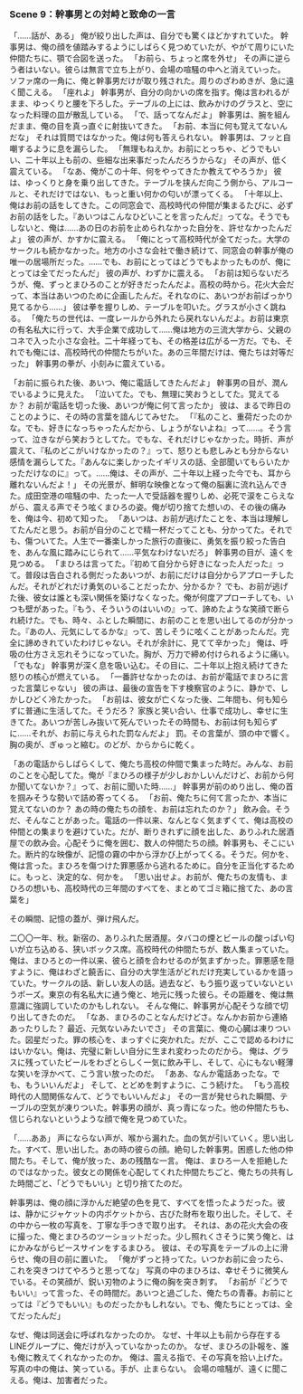 ### Scene 9：幹事男との対峙と致命の一言

「……話が、ある」
俺が絞り出した声は、自分でも驚くほどかすれていた。
幹事男は、俺の顔を値踏みするようにしばらく見つめていたが、やがて周りにいた仲間たちに、顎で合図を送った。
「お前ら、ちょっと席を外せ」
その声に逆らう者はいない。彼らは無言で立ち上がり、会場の喧騒の中へと消えていった。
ソファ席の一角に、俺と幹事男だけが取り残された。周りのざわめきが、急に遠く聞こえる。
「座れよ」
幹事男が、自分の向かいの席を指す。俺は言われるがまま、ゆっくりと腰を下ろした。テーブルの上には、飲みかけのグラスと、空になった料理の皿が散乱している。
「で、話ってなんだよ」
幹事男は、腕を組んだまま、俺の目を真っ直ぐに射抜いてきた。
「お前、本当に何も覚えてないんだな」
それは質問ではなかった。俺は何も答えられない。
幹事男は、フッと自嘲するように息を漏らした。
「無理もねえか。お前にとっちゃ、どうでもいい、二十年以上も前の、些細な出来事だったんだろうからな」
その声が、低く震えている。
「なあ、俺がこの十年、何をやってきたか教えてやろうか」
彼は、ゆっくりと身を乗り出してきた。テーブルを挟んだ向こう側から、アルコールと、それだけではない、もっと重い何かの匂いが漂ってくる。
「十年以上、俺はお前の話をしてきた。この同窓会で、高校時代の仲間が集まるたびに、必ずお前の話をした。『あいつはこんなひどいことを言ったんだ』ってな。そうでもしないと、俺は……あの日のお前を止められなかった自分を、許せなかったんだよ」
彼の声が、かすかに震える。
「俺にとって高校時代が全てだった。大学のサークルも続かなかった。地方の小さな会社で働き続けて、同窓会の幹事が俺の唯一の居場所だった。……でも、お前にとってはどうでもよかったものが、俺にとっては全てだったんだ」
彼の声が、わずかに震える。
「お前は知らないだろうが、俺、ずっとまひろのことが好きだったんだよ。高校の時から。花火大会だって、本当はあいつのために企画したんだ。それなのに、あいつがお前ばっかり見てるから……」
彼は拳を握りしめ、テーブルを叩いた。グラスが小さく跳ねる。
「俺たちの世代は、一度レールから外れたら戻れないんだよ。お前は東京の有名私大に行って、大手企業で成功して……俺は地方の三流大学から、父親のコネで入った小さな会社。二十年経っても、その格差は広がる一方だ。でも、それでも俺には、高校時代の仲間たちがいた。あの三年間だけは、俺たちは対等だった」
幹事男の拳が、小刻みに震えている。

「お前に振られた後、あいつ、俺に電話してきたんだよ」
幹事男の目が、潤んでいるように見えた。
「泣いてた。でも、無理に笑おうとしてた。覚えてるか？ お前が電話を切った後、あいつが俺に何て言ったか」
彼は、まるで昨日のことのように、その時の言葉を諳んじてみせた。
「『私のこと、重荷だったのかな。でも、好きになっちゃったんだから、しょうがないよね』って……。そう言って、泣きながら笑おうとしてた。でもな、それだけじゃなかった。時折、声が震えて、『私のどこがいけなかったの？』って、怒りとも悲しみとも分からない感情を漏らしてた。『あんなに楽しかったイギリスの話、全部聞いてもらいたかっただけなのに』って。……俺は、その声が、二十年以上経った今でも、耳から離れないんだよ！」
その光景が、鮮明な映像となって俺の脳裏に流れ込んできた。成田空港の喧騒の中、たった一人で受話器を握りしめ、必死で涙をこらえながら、震える声でそう呟くまひろの姿。俺が切り捨てた想いの、その後の痛みを、俺は今、初めて知った。
「あいつは、お前が逃げたことを、本当は理解してたんだと思う。お前が自分のことで精一杯だってことも、分かってた。それでも、傷ついてた。人生で一番楽しかった旅行の直後に、勇気を振り絞った告白を、あんな風に踏みにじられて……平気なわけないだろ」
幹事男の目が、遠くを見つめる。
「まひろは言ってた。『初めて自分から好きになった人だった』って。普段は告白される側だったあいつが、お前にだけは自分からアプローチしたんだ。それがどれだけ勇気のいることだったか、分かるか？ でも、お前が逃げた後、彼女は誰とも深い関係を築けなくなった。俺が何度アプローチしても、いつも壁があった。『もう、そういうのはいいの』って、諦めたような笑顔で断られ続けた。でも、時々、ふとした瞬間に、お前のことを思い出してるのが分かった。『あの人、元気にしてるかな』って、苦しそうに呟くことがあったんだ。完全に諦めきれていたわけじゃない。それが余計に、見てて辛かった」
俺は、呼吸の仕方さえ忘れそうになっていた。胸が、万力で締め付けられるように痛い。
「でもな」
幹事男が深く息を吸い込む。その目に、二十年以上抱え続けてきた怒りの核心が燃えている。
「一番許せなかったのは、お前が電話でまひろに言った言葉じゃない」
彼の声は、最後の宣告を下す検察官のように、静かで、しかしひどく冷たかった。
「お前は、彼女が亡くなった後、二年間も、何も知らずに普通に生活してた。そうだろ？ 家族と笑い合い、仕事で成功し、幸せに生きてた。あいつが苦しみ抜いて死んでいったその時間も、お前は何も知らずに……それが、お前に与えられた罰なんだよ」
罰。その言葉が、頭の中で響く。胸の奥が、ぎゅっと縮む。のどが、からからに乾く。

「あの電話からしばらくして、俺たち高校の仲間で集まった時だ。みんな、お前のことを心配してた。俺が『まひろの様子が少しおかしいんだけど、お前から何か聞いてないか？』って、お前に聞いた時……」
幹事男が前のめり出し、俺の首を掴みそうな勢いで詰め寄ってくる。
「お前、俺たちに何て言ったか、本当に覚えてないのか？ あの時の俺たちの顔を、お前は忘れたのか？」
飲み会。そうだ、そんなことがあった。電話の一件以来、なんとなく気まずくて、俺は高校の仲間との集まりを避けていた。だが、断りきれずに顔を出した、ありふれた居酒屋での飲み会。心配そうに俺を囲む、数人の仲間たちの顔。幹事男も、そこにいた。断片的な映像が、記憶の霧の中から浮かび上がってくる。そうだ。何かを、俺は言った。まひろを傷つけた罪悪感から逃れるために。自分を正当化するために。もっと、決定的な、何かを。
「思い出せよ。お前が、俺たちの友情も、まひろの想いも、高校時代の三年間のすべてを、まとめてゴミ箱に捨てた、あの言葉を」

その瞬間、記憶の蓋が、弾け飛んだ。

二〇〇一年、秋。新宿の、ありふれた居酒屋。タバコの煙とビールの酸っぱい匂いが立ち込める、狭いボックス席。高校時代の仲間たちが、数人集まっていた。俺は、まひろとの一件以来、彼らと顔を合わせるのが気まずかった。罪悪感を隠すように、俺はわざと饒舌に、自分の大学生活がどれだけ充実しているかを語っていた。サークルの話、新しい友人の話。過去など、もう振り返っていないというポーズ。東京の有名私大に通う俺と、地元に残った彼ら。その距離を、俺は無意識に強調していたのかもしれない。
そんな俺に、幹事男が心配そうな顔で切り出してきたのだ。
「なあ、まひろのことなんだけどさ。なんかお前から連絡あったりした？ 最近、元気ないみたいでさ」
その言葉に、俺の心臓は凍りついた。図星だった。罪の核心を、まっすぐに突かれた。だが、ここで認めるわけにはいかない。俺は、完璧に新しい自分に生まれ変わったのだから。
俺は、グラスに残っていたビールをわざとらしく一気に飲み干し、そして、心にもない軽薄な笑いを浮かべて、こう言い放ったのだ。
「ああ、なんか電話あったな。でも、もういいんだよ」
そして、とどめを刺すように、こう続けた。
「もう高校時代の人間関係なんて、どうでもいいんだよ」
その一言が発せられた瞬間、テーブルの空気が凍りついた。幹事男の顔が、真っ青になった。他の仲間たちも、信じられないというような顔で俺を見つめていた。

「……ああ」
声にならない声が、喉から漏れた。血の気が引いていく。思い出した。すべて、思い出した。あの時の彼らの顔。絶句した幹事男。困惑した他の仲間たち。そして、俺が放った、あの残酷な一言。
俺は、まひろ一人を拒絶したのではなかった。彼女との関係を心配してくれた仲間たちごと、俺たちの共有した時間ごと、「どうでもいい」と切り捨てたのだ。

幹事男は、俺の顔に浮かんだ絶望の色を見て、すべてを悟ったようだった。彼は、静かにジャケットの内ポケットから、古びた財布を取り出した。そして、その中から一枚の写真を、丁寧な手つきで取り出す。
それは、あの花火大会の夜に撮った、俺とまひろのツーショットだった。少し照れくさそうに笑う俺と、はにかみながらピースサインをするまひろ。
彼は、その写真をテーブルの上に滑らせ、俺の目の前に置いた。
「俺がずっと持ってた。いつかお前に会ったら、これを突きつけてやろうと思ってな」
写真の中のまひろは、幸せそうに微笑んでいる。その笑顔が、鋭い刃物のように俺の胸を突き刺す。
「お前が『どうでもいい』って言った、その時間だ。あいつと過ごした、俺たちの青春。お前にとっては『どうでもいい』ものだったかもしれない。でも、俺たちにとっては、全てだったんだ」

なぜ、俺は同送会に呼ばれなかったのか。
なぜ、十年以上も前から存在するLINEグループに、俺だけが入っていなかったのか。
なぜ、まひろの訃報を、誰も俺に教えてくれなかったのか。
俺は、震える指で、その写真を拾い上げた。写真の中の俺は、笑っている。手が、止まらない。
会場の喧騒が、遠くに聞こえる。俺は、加害者だった。